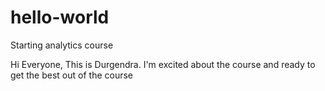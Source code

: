 # hello-world
Starting analytics course

Hi Everyone,
This is Durgendra. I'm excited about the course and ready to get the best out of the course
